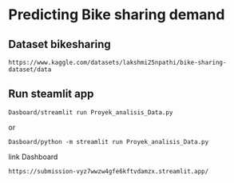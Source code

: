 # Predicting Bike sharing demand

## Dataset bikesharing
```
https://www.kaggle.com/datasets/lakshmi25npathi/bike-sharing-dataset/data
```

## Run steamlit app
```
Dasboard/streamlit run Proyek_analisis_Data.py
```
or
```
Dasboard/python -m streamlit run Proyek_analisis_Data.py
```

link Dashboard
```
https://submission-vyz7wwzw4gfe6kftvdamzx.streamlit.app/
```

